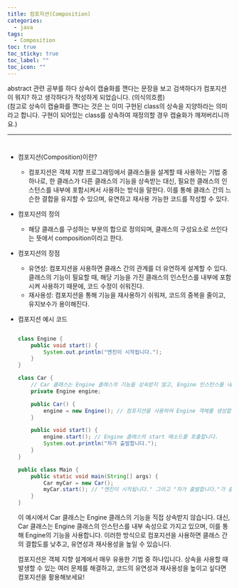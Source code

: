 ```yaml
---
title: 컴포지션(Composition)
categories:
  - java
tags:
  - Composition
toc: true
toc_sticky: true
toc_label: ""
toc_icon: ""
---
```


abstract 관련 공부를 하다 상속이 캡슐화를 깬다는 문장을 보고 검색하다가 컴포지션이 뭐지? 하고 생각하다가 작성하게 되었습니다. (의식의흐름)
<br>
(참고로 상속이 캡슐화를 꺤다는 것은 는 이미 구현된 class의 상속을 지양하라는 의미라고 합니다. 구현이 되어있는 class를 상속하여 재정의할 경우 캡슐화가 깨져버리니까요.)


---

# 

- 컴포지션(Composition)이란?
  - 컴포지션은 객체 지향 프로그래밍에서 클래스들을 설계할 때 사용하는 기법 중 하나로, 한 클래스가 다른 클래스의 기능을 상속받는 대신, 필요한 클래스의 인스턴스를 내부에 포함시켜서 사용하는 방식을 말한다. 이를 통해 클래스 간의 느슨한 결합을 유지할 수 있으며, 유연하고 재사용 가능한 코드를 작성할 수 있다.
- 컴포지션의 정의
  - 해당 클래스를 구성하는 부분의 합으로 정의되며, 클래스의 구성요소로 쓰인다는 뜻에서 composition이라고 한다.
- 컴포지션의 장점
  - 유연성: 컴포지션을 사용하면 클래스 간의 관계를 더 유연하게 설계할 수 있다. 클래스의 기능이 필요할 때, 해당 기능을 가진 클래스의 인스턴스를 내부에 포함시켜 사용하기 때문에, 코드 수정이 쉬워진다.
  - 재사용성: 컴포지션을 통해 기능을 재사용하기 쉬워져, 코드의 중복을 줄이고, 유지보수가 용이해진다.
- 컴포지션 예시 코드

    ```java
    
    class Engine {
        public void start() {
            System.out.println("엔진이 시작됩니다.");
        }
    }
    
    class Car {
        // Car 클래스는 Engine 클래스의 기능을 상속받지 않고, Engine 인스턴스를 내부에 포함시킵니다.
        private Engine engine;
    
        public Car() {
            engine = new Engine(); // 컴포지션을 사용하여 Engine 객체를 생성합니다.
        }
    
        public void start() {
            engine.start(); // Engine 클래스의 start 메소드를 호출합니다.
            System.out.println("차가 출발합니다.");
        }
    }
    
    public class Main {
        public static void main(String[] args) {
            Car myCar = new Car();
            myCar.start(); // "엔진이 시작됩니다." 그리고 "차가 출발합니다."가 출력됩니다.
        }
    }
    
    ```

  이 예시에서 Car 클래스는 Engine 클래스의 기능을 직접 상속받지 않습니다. 대신, Car 클래스는 Engine 클래스의 인스턴스를 내부 속성으로 가지고 있으며, 이를 통해 Engine의 기능을 사용합니다. 이러한 방식으로 컴포지션을 사용하면 클래스 간의 결합도를 낮추고, 유연성과 재사용성을 높일 수 있습니다.

  컴포지션은 객체 지향 설계에서 매우 유용한 기법 중 하나입니다. 상속을 사용할 때 발생할 수 있는 여러 문제를 해결하고, 코드의 유연성과 재사용성을 높이고 싶다면 컴포지션을 활용해보세요!
